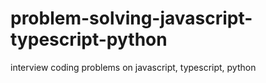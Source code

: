 # problem-solving-javascript-typescript-python
interview coding problems on javascript, typescript, python
